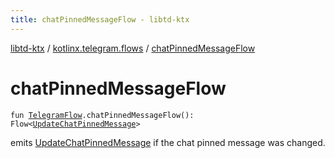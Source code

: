 ```yaml
---
title: chatPinnedMessageFlow - libtd-ktx
---
```


[libtd-ktx](../index.html) / [kotlinx.telegram.flows](index.html) / [chatPinnedMessageFlow](./chat-pinned-message-flow.html)

# chatPinnedMessageFlow

`fun `[`TelegramFlow`](../kotlinx.telegram.core/-telegram-flow/index.html)`.chatPinnedMessageFlow(): Flow<`[`UpdateChatPinnedMessage`](https://tdlibx.github.io/td/docs/org/drinkless/td/libcore/telegram/TdApi/UpdateChatPinnedMessage.html)`>`

emits [UpdateChatPinnedMessage](https://tdlibx.github.io/td/docs/org/drinkless/td/libcore/telegram/TdApi/UpdateChatPinnedMessage.html) if the chat pinned message was changed.

